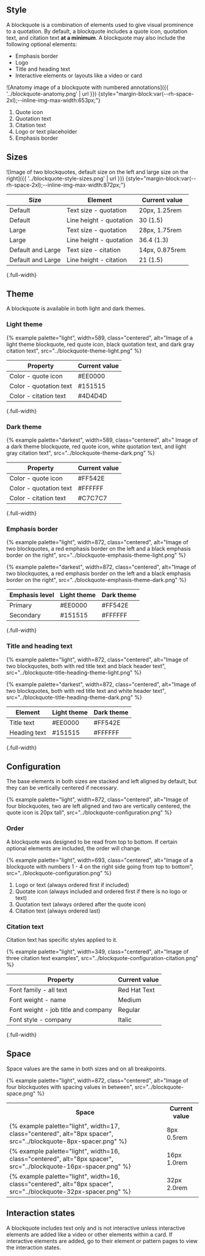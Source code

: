 ## Style
A blockquote is a combination of elements used to give visual prominence 
to a quotation. By default, a blockquote includes a quote icon, quotation 
text, and citation text <strong>at a minimum</strong>. A blockquote may 
also include the following optional elements:
 - Emphasis border
 - Logo
 - Title and heading text
 - Interactive elements or layouts like a video or card


![Anatomy image of a blockquote with numbered annotations]({{ '../blockquote-anatomy.png' | url }}) {style="margin-block:var(--rh-space-2xl);--inline-img-max-width:653px;"}
1. Quote icon
2. Quotation text
3. Citation text
4. Logo or text placeholder
5. Emphasis border

## Sizes

![Image of two blockquotes, default size on the left and large size on the right]({{ '../blockquote-style-sizes.png' | url }}) {style="margin-block:var(--rh-space-2xl);--inline-img-max-width:872px;"}

| Size              | Element                 | Current value  |
|-------------------|-------------------------|----------------|
| Default           | Text size - quotation   | 20px, 1.25rem  |
| Default           | Line height - quotation | 30 (1.5)       |
| Large             | Text size - quotation   | 28px, 1.75rem  |
| Large             | Line height - quotation | 36.4 (1.3)     |
| Default and Large | Text size - citation    | 14px, 0.875rem |
| Default and Large | Line height - citation  | 21 (1.5)       |

{.full-width}

## Theme

A blockquote is available in both light and dark themes.

### Light theme

{% example palette="light",
           width=589,
           class="centered",
           alt="Image of a light theme blockquote, red quote icon, black quotation text, and dark gray citation text",
           src="../blockquote-theme-light.png" %}

| Property               | Current value |
|------------------------|---------------|
| Color - quote icon     | #EE0000       |
| Color - quotation text | #151515       |
| Color - citation text  | #4D4D4D       |

{.full-width}

### Dark theme

{% example palette="darkest",
           width=589,
           class="centered",
           alt=" Image of a dark theme blockquote, red quote icon, white quotation text, and light gray citation text",
           src="../blockquote-theme-dark.png" %}

| Property               | Current value |
|------------------------|---------------|
| Color - quote icon     | #FF542E       |
| Color - quotation text | #FFFFFF       |
| Color - citation text  | #C7C7C7       |

{.full-width}

### Emphasis border

{% example palette="light",
           width=872,
           class="centered",
           alt="Image of two blockquotes, a red emphasis border on the left and a black emphasis border on the right",
           src="../blockquote-emphasis-theme-light.png" %}

{% example palette="darkest",
           width=872,
           class="centered",
           alt="Image of two blockquotes, a red emphasis border on the left and a black emphasis border on the right",
           src="../blockquote-emphasis-theme-dark.png" %}

| Emphasis level | Light theme | Dark theme |
|----------------|-------------|------------|
| Primary        | #EE0000     | #FF542E    |
| Secondary      | #151515     | #FFFFFF    |

{.full-width}

### Title and heading text

{% example palette="light",
           width=872,
           class="centered",
           alt="Image of two blockquotes, both with red title text and black header text",
           src="../blockquote-title-heading-theme-light.png" %}

{% example palette="darkest",
           width=872,
           class="centered",
           alt="Image of two blockquotes, both with red title text and white header text",
           src="../blockquote-title-heading-theme-dark.png" %}

| Element      | Light theme | Dark theme |
|--------------|-------------|------------|
| Title text   | #EE0000     | #FF542E    |
| Heading text | #151515     | #FFFFFF    |

{.full-width}

## Configuration

The base elements in both sizes are stacked and left aligned by default, but they can be vertically centered if necessary.

{% example palette="light",
           width=872,
           class="centered",
           alt="Image of four blockquotes, two are left aligned and two are vertically centered, the quote icon is 20px tall",
           src="../blockquote-configuration.png" %}

### Order
A blockquote was designed to be read from top to bottom. If certain optional elements are included, the order will change.

{% example palette="light",
           width=693,
           class="centered",
           alt="Image of a blockquote with numbers 1 - 4 on the right side going from top to bottom",
           src="../blockquote-configuration.png" %}
1. Logo or text (always ordered first if included)
2. Quotate icon (always included and ordered first if there is no logo or text)
3. Quotation text (always ordered after the quote icon)
4. Citation text (always ordered last)

### Citation text
Citation text has specific styles applied to it.

{% example palette="light",
           width=349,
           class="centered",
           alt="Image of three citation text examples",
           src="../blockquote-configuration-citation.png" %}

| Property                            | Current value |
|-------------------------------------|---------------|
| Font family - all text              | Red Hat Text  |
| Font weight - name                  | Medium        |
| Font weight - job title and company | Regular       |
| Font style - company                | Italic        |

 {.full-width} 


## Space
Space values are the same in both sizes and on all breakpoints.

{% example palette="light",
           width=872,
           class="centered",
           alt="Image of four blockquotes with spacing values in between",
           src="../blockquote-space.png" %}

<table style="width:100%">
    <tr>
        <th>Space</th>
        <th>Current value</th>
    </tr>
    <tr>
        <td>{% example palette="light",
           width=17,
           class="centered",
           alt="8px spacer",
           src="../blockquote-8px-spacer.png" %}
        </td>
        <td>8px<br>0.5rem</td>
    </tr>
    <tr>
        <td>{% example palette="light",
           width=16,
           class="centered",
           alt="8px spacer",
           src="../blockquote-16px-spacer.png" %}
        </td>
        <td>16px<br>1.0rem</td>
    </tr>
    <tr>
        <td>{% example palette="light",
           width=16,
           class="centered",
           alt="8px spacer",
           src="../blockquote-32px-spacer.png" %}
        </td>
        <td>32px<br>2.0rem</td>
    </tr>
</table>


## Interaction states
A blockquote includes text only and is not interactive unless interactive elements are added like a video or other elements within a card. If interactive elements are added, go to their element or pattern pages to view the interaction states.

